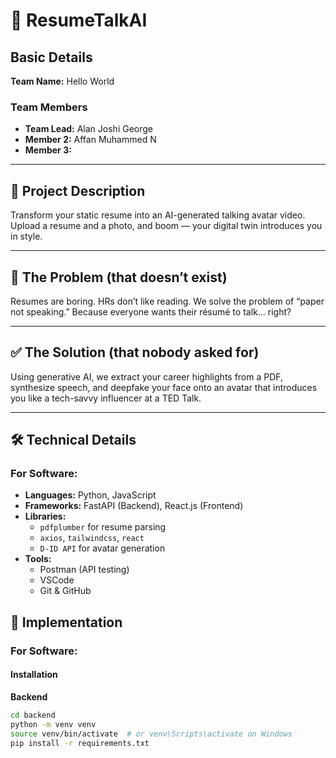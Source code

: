 # 🎤 ResumeTalkAI

## Basic Details

**Team Name:** Hello World

### Team Members

- **Team Lead:** Alan Joshi George
- **Member 2:** Affan Muhammed N
- **Member 3:** 

---

## 📘 Project Description

Transform your static resume into an AI-generated talking avatar video. Upload a resume and a photo, and boom — your digital twin introduces you in style.

---

## 🚫 The Problem (that doesn’t exist)

Resumes are boring. HRs don’t like reading. We solve the problem of “paper not speaking.” Because everyone wants their résumé to talk... right?

---

## ✅ The Solution (that nobody asked for)

Using generative AI, we extract your career highlights from a PDF, synthesize speech, and deepfake your face onto an avatar that introduces you like a tech-savvy influencer at a TED Talk.

---

## 🛠️ Technical Details

### For Software:

- **Languages:** Python, JavaScript
- **Frameworks:** FastAPI (Backend), React.js (Frontend)
- **Libraries:**  
  - `pdfplumber` for resume parsing  
  - `axios`, `tailwindcss`, `react`  
  - `D-ID API` for avatar generation  
- **Tools:**  
  - Postman (API testing)  
  - VSCode  
  - Git & GitHub  


## 🧰 Implementation

### For Software:

#### Installation

**Backend**
```bash
cd backend
python -m venv venv
source venv/bin/activate  # or venv\Scripts\activate on Windows
pip install -r requirements.txt

